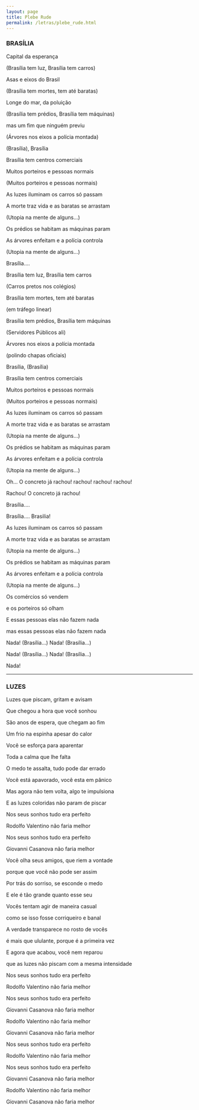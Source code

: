 ```yaml
---
layout: page
title: Plebe Rude
permalink: /letras/plebe_rude.html
---
```


### BRASÍLIA

Capital da esperança

(Brasília tem luz, Brasília tem carros)

Asas e eixos do Brasil

(Brasília tem mortes, tem até baratas)

Longe do mar, da poluição

(Brasília tem prédios, Brasília tem máquinas)

mas um fim que ninguém previu

(Árvores nos eixos a polícia montada)

(Brasília), Brasília

Brasília tem centros comerciais

Muitos porteiros e pessoas normais

(Muitos porteiros e pessoas normais)

As luzes iluminam os carros só passam

A morte traz vida e as baratas se arrastam

(Utopia na mente de alguns...)

Os prédios se habitam as máquinas param

As árvores enfeitam e a polícia controla

(Utopia na mente de alguns...)

Brasília....

Brasília tem luz, Brasília tem carros

(Carros pretos nos colégios)

Brasília tem mortes, tem até baratas

(em tráfego linear)

Brasília tem prédios, Brasília tem máquinas

(Servidores Públicos ali)

Árvores nos eixos a polícia montada

(polindo chapas oficiais)

Brasília, (Brasília)

Brasília tem centros comerciais

Muitos porteiros e pessoas normais

(Muitos porteiros e pessoas normais)

As luzes iluminam os carros só passam

A morte traz vida e as baratas se arrastam

(Utopia na mente de alguns...)

Os prédios se habitam as máquinas param

As árvores enfeitam e a polícia controla

(Utopia na mente de alguns...)

Oh... O concreto já rachou! rachou! rachou! rachou!

Rachou! O concreto já rachou!

Brasília....

Brasília.... Brasilia!

As luzes iluminam os carros só passam

A morte traz vida e as baratas se arrastam

(Utopia na mente de alguns...)

Os prédios se habitam as máquinas param

As árvores enfeitam e a polícia controla

(Utopia na mente de alguns...)

Os comércios só vendem

e os porteiros só olham

E essas pessoas elas não fazem nada

mas essas pessoas elas não fazem nada

Nada! (Brasília...) Nada! (Brasília...)

Nada! (Brasília...) Nada! (Brasília...)

Nada!

---

### LUZES

Luzes que piscam, gritam e avisam

Que chegou a hora que você sonhou

São anos de espera, que chegam ao fim

Um frio na espinha apesar do calor

Você se esforça para aparentar

Toda a calma que lhe falta

O medo te assalta, tudo pode dar errado

Você está apavorado, você esta em pânico

Mas agora não tem volta, algo te impulsiona

E as luzes coloridas não param de piscar

Nos seus sonhos tudo era perfeito

Rodolfo Valentino não faria melhor

Nos seus sonhos tudo era perfeito

Giovanni Casanova não faria melhor

Você olha seus amigos, que riem a vontade

porque que você não pode ser assim

Por trás do sorriso, se esconde o medo

E ele é tão grande quanto esse seu

Vocês tentam agir de maneira casual

como se isso fosse corriqueiro e banal

A verdade transparece no rosto de vocês

é mais que ululante, porque é a primeira vez

E agora que acabou, você nem reparou

que as luzes não piscam com a mesma intensidade

Nos seus sonhos tudo era perfeito

Rodolfo Valentino não faria melhor

Nos seus sonhos tudo era perfeito

Giovanni Casanova não faria melhor

Rodolfo Valentino não faria melhor

Giovanni Casanova não faria melhor

Nos seus sonhos tudo era perfeito

Rodolfo Valentino não faria melhor

Nos seus sonhos tudo era perfeito

Giovanni Casanova não faria melhor

Rodolfo Valentino não faria melhor

Giovanni Casanova não faria melhor